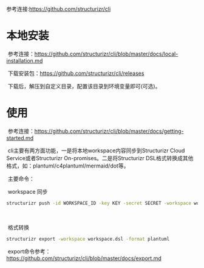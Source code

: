 参考连接:https://github.com/structurizr/cli

# 本地安装

​	参考连接：https://github.com/structurizr/cli/blob/master/docs/local-installation.md

​	下载安装包：https://github.com/structurizr/cli/releases



​	下载后，解压到自定义目录，配置该目录到环境变量即可(可选)。

# 使用

​	参考连接：https://github.com/structurizr/cli/blob/master/docs/getting-started.md

​	cli主要有两方面功能，一是将本地workspace内容同步到Structurizr Cloud Service或者Structurizr On-promises。二是将Structurizr DSL格式转换成其他格式，如：plantuml/c4plantuml/mermaid/dot等。

​	主要命令：

​		workspace 同步 

```bash
structurizr push -id WORKSPACE_ID -key KEY -secret SECRET -workspace workspace.dsl
```

​			

​	格式转换

```bash
structurizr export -workspace workspace.dsl -format plantuml
```

​		export命令参考：https://github.com/structurizr/cli/blob/master/docs/export.md